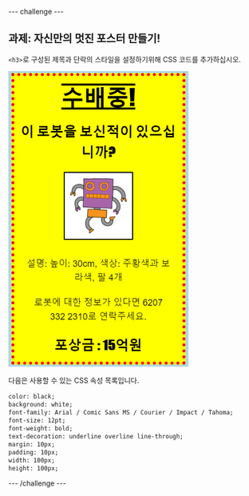 --- challenge ---

## 과제: 자신만의 멋진 포스터 만들기!

`<h3>`로 구성된 제목과 단락의 스타일을 설정하기위해 CSS 코드를 추가하십시오.

![<0>로 구성된 제목과 단락 스타일을  설정하기위해 CSS 코드를 추가하십시오.](images/wanted-final.png)

다음은 사용할 수 있는 CSS 속성 목록입니다.

    color: black;
    background: white;
    font-family: Arial / Comic Sans MS / Courier / Impact / Tahoma;
    font-size: 12pt;
    font-weight: bold;
    text-decoration: underline overline line-through;
    margin: 10px;
    padding: 10px;
    width: 100px;
    height: 100px;
    

--- /challenge ---